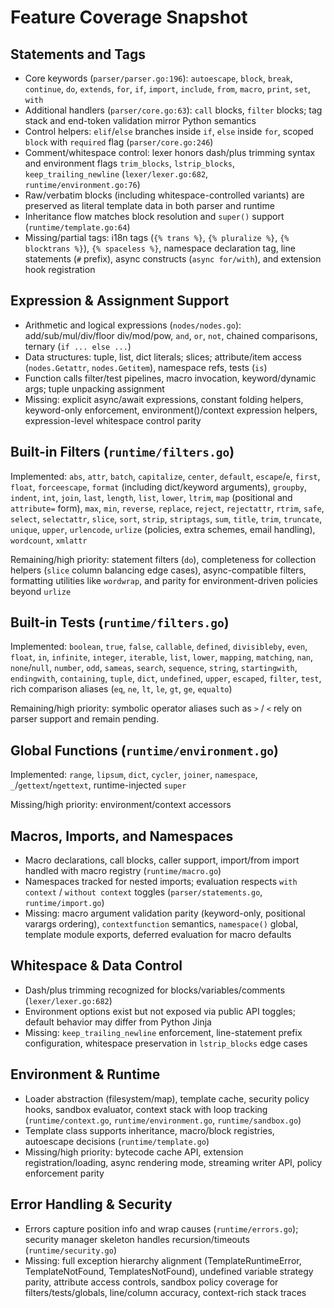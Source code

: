 # Feature Coverage Snapshot

## Statements and Tags

- Core keywords (`parser/parser.go:196`): `autoescape`, `block`, `break`, `continue`, `do`, `extends`, `for`, `if`, `import`, `include`, `from`, `macro`, `print`, `set`, `with`
- Additional handlers (`parser/core.go:63`): `call` blocks, `filter` blocks; tag stack and end-token validation mirror Python semantics
- Control helpers: `elif`/`else` branches inside `if`, `else` inside `for`, scoped `block` with `required` flag (`parser/core.go:246`)
- Comment/whitespace control: lexer honors dash/plus trimming syntax and environment flags `trim_blocks`, `lstrip_blocks`, `keep_trailing_newline` (`lexer/lexer.go:682`, `runtime/environment.go:76`)
- Raw/verbatim blocks (including whitespace-controlled variants) are preserved as literal template data in both parser and runtime
- Inheritance flow matches block resolution and `super()` support (`runtime/template.go:64`)
- Missing/partial tags: i18n tags (`{% trans %}`, `{% pluralize %}`, `{% blocktrans %}`), `{% spaceless %}`, namespace declaration tag, line statements (`#` prefix), async constructs (`async for/with`), and extension hook registration

## Expression & Assignment Support

- Arithmetic and logical expressions (`nodes/nodes.go`): add/sub/mul/div/floor div/mod/pow, `and`, `or`, `not`, chained comparisons, ternary (`if ... else ...`)
- Data structures: tuple, list, dict literals; slices; attribute/item access (`nodes.Getattr`, `nodes.Getitem`), namespace refs, tests (`is`)
- Function calls filter/test pipelines, macro invocation, keyword/dynamic args; tuple unpacking assignment
- Missing: explicit async/await expressions, constant folding helpers, keyword-only enforcement, environment()/context expression helpers, expression-level whitespace control parity

## Built-in Filters (`runtime/filters.go`)

Implemented: `abs`, `attr`, `batch`, `capitalize`, `center`, `default`, `escape`/`e`, `first`, `float`, `forceescape`, `format` (including dict/keyword arguments), `groupby`, `indent`, `int`, `join`, `last`, `length`, `list`, `lower`, `ltrim`, `map` (positional and `attribute=` form), `max`, `min`, `reverse`, `replace`, `reject`, `rejectattr`, `rtrim`, `safe`, `select`, `selectattr`, `slice`, `sort`, `strip`, `striptags`, `sum`, `title`, `trim`, `truncate`, `unique`, `upper`, `urlencode`, `urlize` (policies, extra schemes, email handling), `wordcount`, `xmlattr`

Remaining/high priority: statement filters (`do`), completeness for collection helpers (`slice` column balancing edge cases), async-compatible filters, formatting utilities like `wordwrap`, and parity for environment-driven policies beyond `urlize`

## Built-in Tests (`runtime/filters.go`)

Implemented: `boolean`, `true`, `false`, `callable`, `defined`, `divisibleby`, `even`, `float`, `in`, `infinite`, `integer`, `iterable`, `list`, `lower`, `mapping`, `matching`, `nan`, `none`/`null`, `number`, `odd`, `sameas`, `search`, `sequence`, `string`, `startingwith`, `endingwith`, `containing`, `tuple`, `dict`, `undefined`, `upper`, `escaped`, `filter`, `test`, rich comparison aliases (`eq`, `ne`, `lt`, `le`, `gt`, `ge`, `equalto`)

Remaining/high priority: symbolic operator aliases such as `>` / `<` rely on parser support and remain pending.

## Global Functions (`runtime/environment.go`)

Implemented: `range`, `lipsum`, `dict`, `cycler`, `joiner`, `namespace`, `_`/`gettext`/`ngettext`, runtime-injected `super`

Missing/high priority: environment/context accessors

## Macros, Imports, and Namespaces

- Macro declarations, call blocks, caller support, import/from import handled with macro registry (`runtime/macro.go`)
- Namespaces tracked for nested imports; evaluation respects `with context` / `without context` toggles (`parser/statements.go`, `runtime/import.go`)
- Missing: macro argument validation parity (keyword-only, positional varargs ordering), `contextfunction` semantics, `namespace()` global, template module exports, deferred evaluation for macro defaults

## Whitespace & Data Control

- Dash/plus trimming recognized for blocks/variables/comments (`lexer/lexer.go:682`)
- Environment options exist but not exposed via public API toggles; default behavior may differ from Python Jinja
- Missing: `keep_trailing_newline` enforcement, line-statement prefix configuration, whitespace preservation in `lstrip_blocks` edge cases

## Environment & Runtime

- Loader abstraction (filesystem/map), template cache, security policy hooks, sandbox evaluator, context stack with loop tracking (`runtime/context.go`, `runtime/environment.go`, `runtime/sandbox.go`)
- Template class supports inheritance, macro/block registries, autoescape decisions (`runtime/template.go`)
- Missing/high priority: bytecode cache API, extension registration/loading, async rendering mode, streaming writer API, policy enforcement parity

## Error Handling & Security

- Errors capture position info and wrap causes (`runtime/errors.go`); security manager skeleton handles recursion/timeouts (`runtime/security.go`)
- Missing: full exception hierarchy alignment (TemplateRuntimeError, TemplateNotFound, TemplatesNotFound), undefined variable strategy parity, attribute access controls, sandbox policy coverage for filters/tests/globals, line/column accuracy, context-rich stack traces
